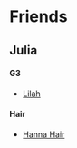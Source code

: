 # Friends

## Julia
#### G3
- [Lilah](https://www.daz3d.com/lilah-for-genesis-3-female)
#### Hair
- [Hanna Hair](https://www.daz3d.com/hanna-hair-for-genesis-3-female-s-genesis-2-female-s-and-victoria-4)
